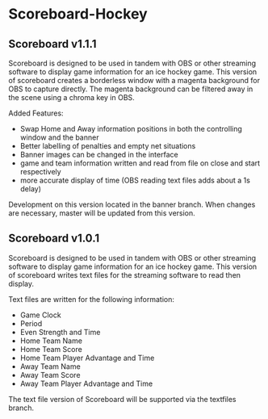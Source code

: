﻿# Scoreboard-Hockey
 
## Scoreboard v1.1.1

Scoreboard is designed to be used in tandem with OBS or other streaming software to display game information for an ice hockey game. This version of scoreboard creates a borderless window with a magenta background for OBS to capture directly. The magenta background can be filtered away in the scene using a chroma key in OBS.

Added Features:
- Swap Home and Away information positions in both the controlling window and the banner
- Better labelling of penalties and empty net situations
- Banner images can be changed in the interface
- game and team information written and read from file on close and start respectively
- more accurate display of time (OBS reading text files adds about a 1s delay)

Development on this version located in the banner branch. When changes are necessary, master will be updated from this version.

## Scoreboard v1.0.1

Scoreboard is designed to be used in tandem with OBS or other streaming software to display game information for an ice hockey game. This version of scoreboard writes text files for the streaming software to read then display.

Text files are written for the following information:
- Game Clock
- Period
- Even Strength and Time
- Home Team Name
- Home Team Score
- Home Team Player Advantage and Time
- Away Team Name
- Away Team Score
- Away Team Player Advantage and Time

The text file version of Scoreboard will be supported via the textfiles branch.
